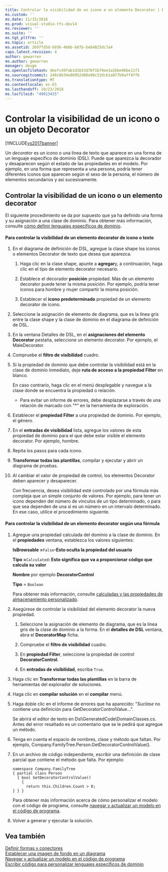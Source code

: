 ```yaml
---
title: Controlar la visibilidad de un icono o un elemento Decorator | Documentos de Microsoft
ms.custom: ''
ms.date: 11/15/2016
ms.prod: visual-studio-tfs-dev14
ms.reviewer: ''
ms.suite: ''
ms.tgt_pltfrm: ''
ms.topic: article
ms.assetid: 2697fd5d-b936-4b6b-b87b-be64825dc7a4
caps.latest.revision: 4
author: gewarren
ms.author: gewarren
manager: douge
ms.openlocfilehash: 4befc49fab1d1b53d70f1b79ee1a2bbe96be11f1
ms.sourcegitcommit: 240c8b34e80952d00e90c52dcb1a077b9aff47f6
ms.translationtype: MT
ms.contentlocale: es-ES
ms.lasthandoff: 10/23/2018
ms.locfileid: "49913415"
---
```

# <a name="controlling-the-visibility-of-an-icon-or-decorator"></a>Controlar la visibilidad de un icono o un objeto Decorator
[!INCLUDE[vs2017banner](../includes/vs2017banner.md)]

Un *decorator* es un icono o una línea de texto que aparece en una forma de un lenguaje específico de dominio (DSL). Puede que aparezca la decorador y desaparecen según el estado de las propiedades en el modelo. Por ejemplo, en una forma que representa a una persona, podría tener diferentes iconos que aparecen según el sexo de la persona, el número de elementos secundarios y así sucesivamente.  
  
## <a name="controlling-the-visibility-of-an-icon-or-decorator"></a>Controlar la visibilidad de un icono o un elemento decorator  
 El siguiente procedimiento se da por supuesto que ya ha definido una forma y su asignación a una clase de dominio. Para obtener más información, consulte [cómo definir lenguajes específicos de dominio](../modeling/how-to-define-a-domain-specific-language.md).  
  
#### <a name="to-control-the-visibility-of-an-icon-or-text-decorator"></a>Para controlar la visibilidad de un elemento decorator de icono o texto  
  
1. En el diagrama de definición de DSL, agregue la clase shape los iconos o elementos Decorator de texto que desea que aparezca.  
  
   1.  Haga clic en la clase shape, apunte a **agregar**y, a continuación, haga clic en el tipo de elemento decorator necesario.  
  
   2.  Establece el decorador **posición** propiedad. Más de un elemento decorator puede tener la misma posición. Por ejemplo, podría tener iconos para hombre y mujer compartir la misma posición.  
  
   3.  Establecer el **icono predeterminado** propiedad de un elemento decorator de icono.  
  
2. Seleccione la asignación de elemento de diagrama, que es la línea gris entre la clase shape y la clase de dominio en el diagrama de definición de DSL.  
  
3. En la ventana Detalles de DSL, en el **asignaciones del elemento Decorator** pestaña, seleccione un elemento decorator. Por ejemplo, el MaleDecorator.  
  
4. Compruebe el **filtro de visibilidad** cuadro.  
  
5. Si la propiedad de dominio que debe controlar la visibilidad está en la clase de dominio inmediato, deje **ruta de acceso a la propiedad Filter** en blanco.  
  
    En caso contrario, haga clic en el menú desplegable y navegue a la clase donde se encuentra la propiedad o relación.  
  
   -   Para evitar un informe de errores, debe desplazarse a través de una relación de marcado con "*" en la herramienta de exploración.  
  
6. Establecer el **propiedad Filter** a una propiedad de dominio. Por ejemplo, el género.  
  
7. En el **entradas de visibilidad** lista, agregue los valores de esta propiedad de dominio para el que debe estar visible el elemento decorator. Por ejemplo, hombre.  
  
8. Repita los pasos para cada icono.  
  
9. **Transformar todas las plantillas**, compilar y ejecutar y abrir un diagrama de pruebas.  
  
10. Al cambiar el valor de propiedad de control, los elementos Decorator deben aparecer y desaparecer.  
  
    Con frecuencia, desea visibilidad esté controlado por una fórmula más compleja que un simple conjunto de valores. Por ejemplo, para tener un icono dependen del número de vínculos de un tipo determinado, o para que sea dependen de una si es un número en un intervalo determinado. En ese caso, utilice el procedimiento siguiente.  
  
#### <a name="to-control-the-visibility-of-a-decorator-based-on-a-formula"></a>Para controlar la visibilidad de un elemento decorator según una fórmula  
  
1.  Agregue una propiedad calculada del dominio a la clase de dominio. En el **propiedades** ventana, establezca los valores siguientes:  
  
     **IsBrowsable =**`False`**-Esto oculta la propiedad del usuario**  
  
     **Tipo =**`Calculated`**: Esto significa que va a proporcionar código que calcula su valor**  
  
     **Nombre** por ejemplo **DecoratorControl**  
  
     **Tipo** = `Boolean`  
  
     Para obtener más información, consulte [calculadas y las propiedades de almacenamiento personalizado](../modeling/calculated-and-custom-storage-properties.md).  
  
2.  Asegúrese de controlar la visibilidad del elemento decorator la nueva propiedad.  
  
    1.  Seleccione la asignación de elemento de diagrama, que es la línea gris de la clase de dominio a la forma. En el **detalles de DSL** ventana, abra el **DecoratorMap** ficha.  
  
    2.  Compruebe el **filtro de visibilidad** cuadro.  
  
    3.  En **propiedad Filter**, seleccione la propiedad de control **DecoratorControl**.  
  
    4.  En **entradas de visibilidad**, escriba `True`.  
  
3.  Haga clic en **Transformar todas las plantillas** en la barra de herramientas del explorador de soluciones.  
  
4.  Haga clic en **compilar solución** en el **compilar** menú.  
  
5.  Haga doble clic en el informe de errores que ha aparecido: "*Suclase* no contiene una definición para GetDecoratorControlValue...".  
  
     Se abrirá el editor de texto en Dsl\GeneratedCode\DomainClasses.cs. Antes del error resaltado es un comentario que se le pedirá que agregue un método.  
  
6.  Tenga en cuenta el espacio de nombres, clase y método que faltan.  Por ejemplo, Company.FamilyTree.Person.GetDecoratorControlValue().  
  
7.  En un archivo de código independiente, escribir una definición de clase parcial que contiene el método que falta. Por ejemplo:  
  
    ```  
    namespace Company.FamilyTree  
    { partial class Person  
      { bool GetDecoratorControlValue()  
        {  
          return this.Children.Count > 0;  
    } } }  
    ```  
  
     Para obtener más información acerca de cómo personalizar el modelo con el código de programa, consulte [navegar y actualizar un modelo en el código de programa](../modeling/navigating-and-updating-a-model-in-program-code.md).  
  
8.  Volver a generar y ejecutar la solución.  
  
## <a name="see-also"></a>Vea también  
 [Definir formas y conectores](../modeling/defining-shapes-and-connectors.md)   
 [Establecer una imagen de fondo en un diagrama](../modeling/setting-a-background-image-on-a-diagram.md)   
 [Navegar y actualizar un modelo en el código de programa](../modeling/navigating-and-updating-a-model-in-program-code.md)   
 [Escribir código para personalizar lenguajes específicos de dominio](../modeling/writing-code-to-customise-a-domain-specific-language.md)



